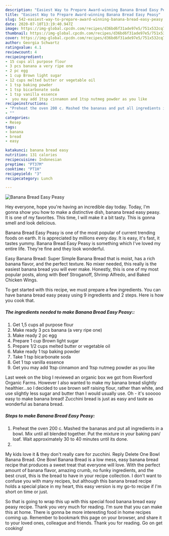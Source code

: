 ```yaml
---
description: "Easiest Way to Prepare Award-winning Banana Bread Easy Peasy"
title: "Easiest Way to Prepare Award-winning Banana Bread Easy Peasy"
slug: 542-easiest-way-to-prepare-award-winning-banana-bread-easy-peasy
date: 2020-07-10T13:19:40.947Z
image: https://img-global.cpcdn.com/recipes/d36bd6f31ade97e5/751x532cq70/banana-bread-easy-peasy-recipe-main-photo.jpg
thumbnail: https://img-global.cpcdn.com/recipes/d36bd6f31ade97e5/751x532cq70/banana-bread-easy-peasy-recipe-main-photo.jpg
cover: https://img-global.cpcdn.com/recipes/d36bd6f31ade97e5/751x532cq70/banana-bread-easy-peasy-recipe-main-photo.jpg
author: Georgia Schwartz
ratingvalue: 4.1
reviewcount: 4
recipeingredient:
- 15 cups all purpose flour
- 3 pcs banana a very ripe one
- 2 pc egg
- 1 cup Brown light sugar
- 12 cups melted butter or vegetable oil
- 1 tsp baking powder
- 1 tsp bicarbonate soda
- 1 tsp vanilla essence
-  you may add 1tsp cinnamon and 1tsp nutmeg powder as you like
recipeinstructions:
- "Preheat the oven 200 c. Mashed the bananas and put all ingredients in a bowl. Mix until all blended together. Put the mixture in your baking pan/ loaf. Wait approximately 30 to 40 minutes until its done."
- ""
categories:
- Resep
tags:
- banana
- bread
- easy

katakunci: banana bread easy
nutrition: 131 calories
recipecuisine: Indonesian
preptime: "PT37M"
cooktime: "PT1H"
recipeyield: "3"
recipecategory: Lunch

---
```



![Banana Bread Easy Peasy](https://img-global.cpcdn.com/recipes/d36bd6f31ade97e5/751x532cq70/banana-bread-easy-peasy-recipe-main-photo.jpg)

Hey everyone, hope you're having an incredible day today. Today, I'm gonna show you how to make a distinctive dish, banana bread easy peasy. It is one of my favorites. This time, I will make it a bit tasty. This is gonna smell and look delicious.

Banana Bread Easy Peasy is one of the most popular of current trending foods on earth. It is appreciated by millions every day. It is easy, it's fast, it tastes yummy. Banana Bread Easy Peasy is something which I've loved my entire life. They're fine and they look wonderful.

Easy Banana Bread: Super Simple Banana Bread that is moist, has a rich banana flavor, and the perfect texture. No mixer needed, this really is the easiest banana bread you will ever make. Honestly, this is one of my most popular posts, along with Beef Stroganoff, Shrimp Alfredo, and Baked Chicken Wings.


To get started with this recipe, we must prepare a few ingredients. You can have banana bread easy peasy using 9 ingredients and 2 steps. Here is how you cook that.

##### The ingredients needed to make Banana Bread Easy Peasy::

1. Get 1,5 cups all purpose flour
1. Make ready 3 pcs banana (a very ripe one)
1. Make ready 2 pc egg
1. Prepare 1 cup Brown light sugar
1. Prepare 1/2 cups melted butter or vegetable oil
1. Make ready 1 tsp baking powder
1. Take 1 tsp bicarbonate soda
1. Get 1 tsp vanilla essence
1. Get  you may add 1tsp cinnamon and 1tsp nutmeg powder as you like


Last week on the blog I reviewed an organic box we got from Riverford Organic Farms. However I also wanted to make my banana bread slightly healthier…so I decided to use brown self raising flour, rather than white, and use slightly less sugar and butter than I would usually use. Oh - it&#39;s sooooo easy to make banana bread! Zucchini bread is just as easy and taste as wonderful as banana bread. 

##### Steps to make Banana Bread Easy Peasy:

1. Preheat the oven 200 c. Mashed the bananas and put all ingredients in a bowl. Mix until all blended together. Put the mixture in your baking pan/ loaf. Wait approximately 30 to 40 minutes until its done.
1. 


My kids love it &amp; they don&#39;t really care for zucchini. Reply Delete One Bowl Banana Bread. One Bowl Banana Bread is a low mess, easy banana bread recipe that produces a sweet treat that everyone will love. With the perfect amount of banana flavor, amazing crumb, no funky ingredients, and the best crust, this is the bread to have in your recipe collection. I don&#39;t want to confuse you with many recipes, but although this banana bread recipe holds a special place in my heart, this easy version is my go-to recipe if I&#39;m short on time or just. 

So that is going to wrap this up with this special food banana bread easy peasy recipe. Thank you very much for reading. I'm sure that you can make this at home. There is gonna be more interesting food in home recipes coming up. Remember to bookmark this page on your browser, and share it to your loved ones, colleague and friends. Thank you for reading. Go on get cooking!
